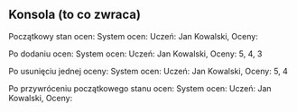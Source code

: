 ## Konsola (to co zwraca)
Początkowy stan ocen:
System ocen: Uczeń: Jan Kowalski, Oceny: 

Po dodaniu ocen:
System ocen: Uczeń: Jan Kowalski, Oceny: 5, 4, 3

Po usunięciu jednej oceny:
System ocen: Uczeń: Jan Kowalski, Oceny: 5, 4

Po przywróceniu początkowego stanu ocen:
System ocen: Uczeń: Jan Kowalski, Oceny: 